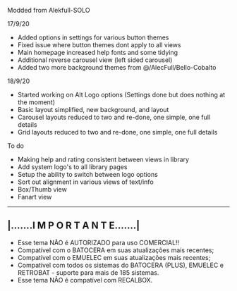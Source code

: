 Modded from Alekfull-SOLO

17/9/20
+ Added options in settings for various button themes
+ Fixed issue where button themes dont apply to all views
+ Main homepage increased help fonts and some tidying
+ Additional reverse carousel view (left sided carousel)
+ Added two more background themes from @/AlecFull/Bello-Cobalto

18/9/20
+ Started working on Alt Logo options (Settings done but does nothing at the moment)
+ Basic layout simplified, new background, and layout
+ Carousel layouts reduced to two and re-done, one simple, one full details
+ Grid layouts reduced to two and re-done, one simple, one full details 

To do

+ Making help and rating consistent between views in library
+ Add system logo's to all library pages
+ Setup the ability to switch between logo options
+ Sort out alignment in various views of text/info
+ Box/Thumb view
+ Fanart view


--------------------------------------------------------------
|.......I M P O R T A N T E.......|
---------------------------------------------------------------
* Esse tema NÃO é AUTORIZADO para uso COMERCIAL!!
* Compatível com o BATOCERA em suas atualizações mais recentes;
* Compatível com o EMUELEC em suas atualizações mais recentes;
* Compatível com todos os sistemas do BATOCERA (PLUS), EMUELEC e RETROBAT - suporte para mais de 185 sistemas.
* Esse tema NÃO é compatível com RECALBOX.
